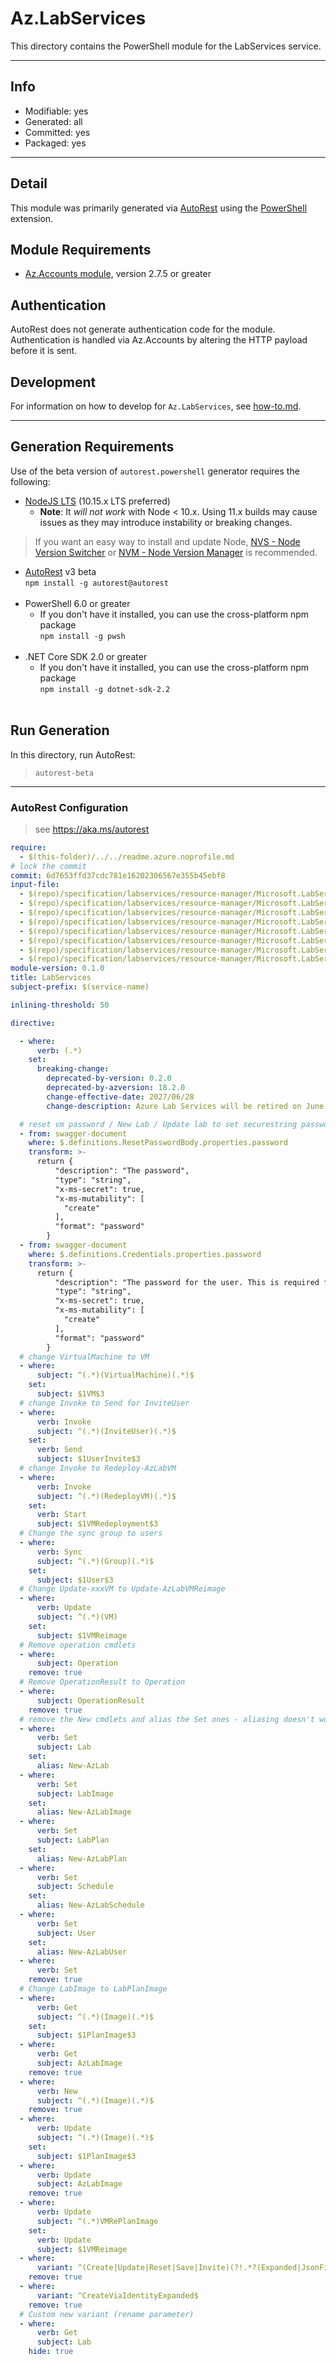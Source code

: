 <!-- region Generated -->
# Az.LabServices
This directory contains the PowerShell module for the LabServices service.

---
## Info
- Modifiable: yes
- Generated: all
- Committed: yes
- Packaged: yes

---
## Detail
This module was primarily generated via [AutoRest](https://github.com/Azure/autorest) using the [PowerShell](https://github.com/Azure/autorest.powershell) extension.

## Module Requirements
- [Az.Accounts module](https://www.powershellgallery.com/packages/Az.Accounts/), version 2.7.5 or greater

## Authentication
AutoRest does not generate authentication code for the module. Authentication is handled via Az.Accounts by altering the HTTP payload before it is sent.

## Development
For information on how to develop for `Az.LabServices`, see [how-to.md](how-to.md).
<!-- endregion -->

---
## Generation Requirements
Use of the beta version of `autorest.powershell` generator requires the following:
- [NodeJS LTS](https://nodejs.org) (10.15.x LTS preferred)
  - **Note**: It *will not work* with Node < 10.x. Using 11.x builds may cause issues as they may introduce instability or breaking changes.
> If you want an easy way to install and update Node, [NVS - Node Version Switcher](../nodejs/installing-via-nvs.md) or [NVM - Node Version Manager](../nodejs/installing-via-nvm.md) is recommended.
- [AutoRest](https://aka.ms/autorest) v3 beta <br>`npm install -g autorest@autorest`<br>&nbsp;
- PowerShell 6.0 or greater
  - If you don't have it installed, you can use the cross-platform npm package <br>`npm install -g pwsh`<br>&nbsp;
- .NET Core SDK 2.0 or greater
  - If you don't have it installed, you can use the cross-platform npm package <br>`npm install -g dotnet-sdk-2.2`<br>&nbsp;

## Run Generation
In this directory, run AutoRest:
> `autorest-beta`

---
### AutoRest Configuration
> see https://aka.ms/autorest

``` yaml
require:
  - $(this-folder)/../../readme.azure.noprofile.md
# lock the commit
commit: 6d7653ffd37cdc781e16202306567e355b45ebf8
input-file:
  - $(repo)/specification/labservices/resource-manager/Microsoft.LabServices/preview/2021-10-01-preview/Images.json
  - $(repo)/specification/labservices/resource-manager/Microsoft.LabServices/preview/2021-10-01-preview/LabPlans.json
  - $(repo)/specification/labservices/resource-manager/Microsoft.LabServices/preview/2021-10-01-preview/LabServices.json
  - $(repo)/specification/labservices/resource-manager/Microsoft.LabServices/preview/2021-10-01-preview/Labs.json
  - $(repo)/specification/labservices/resource-manager/Microsoft.LabServices/preview/2021-10-01-preview/OperationResults.json
  - $(repo)/specification/labservices/resource-manager/Microsoft.LabServices/preview/2021-10-01-preview/Schedules.json
  - $(repo)/specification/labservices/resource-manager/Microsoft.LabServices/preview/2021-10-01-preview/Users.json
  - $(repo)/specification/labservices/resource-manager/Microsoft.LabServices/preview/2021-10-01-preview/VirtualMachines.json
module-version: 0.1.0
title: LabServices
subject-prefix: $(service-name)

inlining-threshold: 50

directive:

  - where:
      verb: (.*)
    set:
      breaking-change:
        deprecated-by-version: 0.2.0
        deprecated-by-azversion: 18.2.0
        change-effective-date: 2027/06/28
        change-description: Azure Lab Services will be retired on June 28, 2027, please see details on https://azure.microsoft.com/en-us/updates?id=azure-lab-services-is-being-retired.

  # reset vm password / New Lab / Update lab to set securestring passwords
  - from: swagger-document
    where: $.definitions.ResetPasswordBody.properties.password
    transform: >-
      return {
          "description": "The password",
          "type": "string",
          "x-ms-secret": true,
          "x-ms-mutability": [
            "create"
          ],
          "format": "password"
        }
  - from: swagger-document
    where: $.definitions.Credentials.properties.password
    transform: >-
      return {
          "description": "The password for the user. This is required for the TemplateVM createOption.",
          "type": "string",
          "x-ms-secret": true,
          "x-ms-mutability": [
            "create"
          ],
          "format": "password"
        }
  # change VirtualMachine to VM
  - where:
      subject: ^(.*)(VirtualMachine)(.*)$
    set:
      subject: $1VM$3
  # change Invoke to Send for InviteUser
  - where:
      verb: Invoke
      subject: ^(.*)(InviteUser)(.*)$
    set:
      verb: Send
      subject: $1UserInvite$3
  # change Invoke to Redeploy-AzLabVM
  - where:
      verb: Invoke
      subject: ^(.*)(RedeployVM)(.*)$
    set:
      verb: Start
      subject: $1VMRedeployment$3
  # Change the sync group to users
  - where:
      verb: Sync
      subject: ^(.*)(Group)(.*)$
    set:
      subject: $1User$3
  # Change Update-xxxVM to Update-AzLabVMReimage
  - where:
      verb: Update
      subject: ^(.*)(VM)
    set:
      subject: $1VMReimage
  # Remove operation cmdlets
  - where:
      subject: Operation
    remove: true
  # Remove OperationResult to Operation
  - where:
      subject: OperationResult
    remove: true
  # remove the New cmdlets and alias the Set ones - aliasing doesn't work with regex-replacement so we have to explicitly identify all of them
  - where:
      verb: Set
      subject: Lab
    set:
      alias: New-AzLab
  - where:
      verb: Set
      subject: LabImage
    set:
      alias: New-AzLabImage
  - where:
      verb: Set
      subject: LabPlan
    set:
      alias: New-AzLabPlan
  - where:
      verb: Set
      subject: Schedule
    set:
      alias: New-AzLabSchedule
  - where:
      verb: Set
      subject: User
    set:
      alias: New-AzLabUser
  - where:
      verb: Set
    remove: true
  # Change LabImage to LabPlanImage
  - where:
      verb: Get
      subject: ^(.*)(Image)(.*)$
    set:
      subject: $1PlanImage$3
  - where:
      verb: Get
      subject: AzLabImage
    remove: true
  - where:
      verb: New
      subject: ^(.*)(Image)(.*)$
    remove: true  
  - where:
      verb: Update
      subject: ^(.*)(Image)(.*)$
    set:
      subject: $1PlanImage$3
  - where:
      verb: Update
      subject: AzLabImage
    remove: true
  - where:
      verb: Update
      subject: ^(.*)VMRePlanImage
    set:
      verb: Update
      subject: $1VMReimage
  - where:
      variant: ^(Create|Update|Reset|Save|Invite)(?!.*?(Expanded|JsonFilePath|JsonString)) 
    remove: true
  - where:
      variant: ^CreateViaIdentityExpanded$
    remove: true
  # Custom new variant (rename parameter)
  - where:
      verb: Get
      subject: Lab
    hide: true
```
